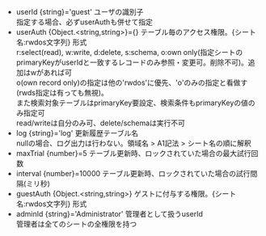 - userId {string}='guest' ユーザの識別子<br>指定する場合、必ずuserAuthも併せて指定
- userAuth {Object.<string,string>}={} テーブル毎のアクセス権限。{シート名:rwdos文字列} 形式<br>r:select(read), w:write, d:delete, s:schema, o:own only(指定シートのprimaryKeyがuserIdと一致するレコードのみ参照・変更可。削除不可)。追加はwがあれば可<br>o(own record only)の指定は他の'rwdos'に優先、'o'のみの指定と看做す(rwds指定は有っても無視)。<br>また検索対象テーブルはprimaryKey要設定、検索条件もprimaryKeyの値のみ指定可<br>read/writeは自分のみ可、delete/schemaは実行不可
- log {string}='log' 更新履歴テーブル名<br>nullの場合、ログ出力は行わない。領域名 > A1記法 > シート名の順に解釈
- maxTrial {number}=5 テーブル更新時、ロックされていた場合の最大試行回数
- interval {number}=10000 テーブル更新時、ロックされていた場合の試行間隔(ミリ秒)
- guestAuth {Object.<string,string>} ゲストに付与する権限。{シート名:rwdos文字列} 形式
- adminId {string}='Administrator' 管理者として扱うuserId<br>管理者は全てのシートの全権限を持つ